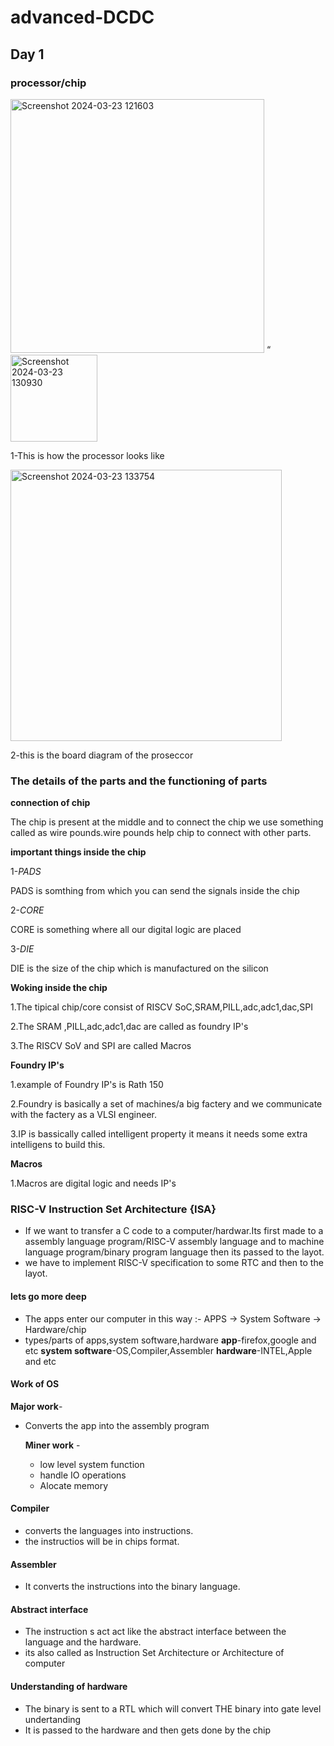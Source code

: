 # advanced-DCDC
## Day 1 
### processor/chip 
<img width="406" alt="Screenshot 2024-03-23 121603" src="https://github.com/rishabh7823/advanced-DCDC/assets/164547532/939d9f5e-9961-4974-8d35-13003d2ce4b7">
“<img width="139" alt="Screenshot 2024-03-23 130930" src="https://github.com/rishabh7823/advanced-DCDC/assets/164547532/7fe8b449-5225-49c2-9f75-27b6a92284fe">


1-This is how the processor looks like


<img width="434" alt="Screenshot 2024-03-23 133754" src="https://github.com/rishabh7823/advanced-DCDC/assets/164547532/fa7375cb-275e-4b8d-b9c8-5c657fe1a509">


2-this is the board diagram of the proseccor
 
### The details of the parts and the functioning of parts 

**connection of chip**

The chip is present at the middle and to connect the chip we  use something called as wire pounds.wire pounds help chip to connect with other parts. 


**important things inside the chip**

1-*PADS* 

PADS is somthing from which you can send the signals inside the chip 

2-*CORE* 

CORE is something where all our digital logic are placed 

3-*DIE* 

DIE is the size of the chip which is manufactured on the silicon 


**Woking inside the chip**

1.The tipical chip/core consist of RISCV SoC,SRAM,PILL,adc,adc1,dac,SPI

2.The SRAM ,PILL,adc,adc1,dac are called as foundry IP's

3.The RISCV SoV and SPI are called Macros 


**Foundry IP's**

1.example of Foundry IP's is Rath 150

2.Foundry is basically a set of machines/a big factery and we communicate with the factery as a VLSI engineer.

3.IP is bassically called intelligent property it means it needs some extra intelligens to build this.


**Macros**

1.Macros are digital logic and needs IP's 

### RISC-V Instruction Set Architecture {ISA}
* If we want to transfer a C code to a computer/hardwar.Its first made to a assembly language program/RISC-V assembly language and to machine language program/binary program language then its passed to the layot.
* we have to implement RISC-V specification to some RTC and then to the layot.

#### lets go more deep 
* The apps enter our computer in this way :-
APPS -> System Software -> Hardware/chip
* types/parts of apps,system software,hardware
**app**-firefox,google and etc
**system software**-OS,Compiler,Assembler
  **hardware**-INTEL,Apple and etc

#### Work of OS

  **Major work**-
  * Converts the app into the assembly program
    
    **Miner work** -
    * low level system function
    * handle IO operations
    * Alocate memory

#### Compiler 
* converts the languages into instructions.
* the instructios will be in chips format.

#### Assembler 
* It converts the instructions into the binary language.

#### Abstract interface 
* The instruction s act act like the abstract interface between the language and the hardware.
* its also called as Instruction Set Architecture or Architecture of computer

#### Understanding of hardware
* The binary is sent to a RTL which will convert THE binary into gate level undertanding
* It is passed to the hardware and then gets done by the chip
